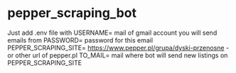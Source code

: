 # pepper_scraping_bot




Just add .env file with
USERNAME= mail of gmail account you will send emails from
PASSWORD= password for this email
PEPPER_SCRAPING_SITE= https://www.pepper.pl/grupa/dyski-przenosne - or other url of pepper.pl
TO_MAIL= mail where bot will send new listings on PEPPER_SCRAPING_SITE
